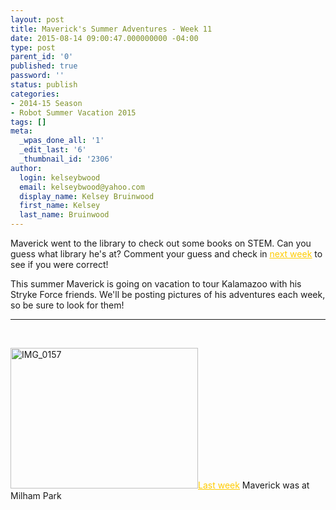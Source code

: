 ```yaml
---
layout: post
title: Maverick's Summer Adventures - Week 11
date: 2015-08-14 09:00:47.000000000 -04:00
type: post
parent_id: '0'
published: true
password: ''
status: publish
categories:
- 2014-15 Season
- Robot Summer Vacation 2015
tags: []
meta:
  _wpas_done_all: '1'
  _edit_last: '6'
  _thumbnail_id: '2306'
author:
  login: kelseybwood
  email: kelseybwood@yahoo.com
  display_name: Kelsey Bruinwood
  first_name: Kelsey
  last_name: Bruinwood
---
```

<p>Maverick went to the library to check out some books on STEM. Can you guess what library he's at? Comment your guess and check in <span style="text-decoration: underline; color: #ffcc00;"><a style="color: #ffcc00; text-decoration: underline;" href="http://strykeforce.org/2015/08/21/mavericks-summer-adventures-week-12/" target="_blank">next week</a></span> to see if you were correct!</p>
<p>This summer Maverick is going on vacation to tour Kalamazoo with his Stryke Force friends. We'll be posting pictures of his adventures each week, so be sure to look for them!</p>
<hr />
<p>&nbsp;</p>
<p><a href="http://strykeforce.org/wp-content/uploads/2015/06/IMG_0157.jpg"><img class=" size-medium wp-image-2274 alignleft" src="{{ site.baseurl }}/assets/images/IMG_0157-300x225.jpg" alt="IMG_0157" width="300" height="225" /></a><span style="text-decoration: underline;"><span style="color: #ffcc00;"><a style="color: #ffcc00; text-decoration: underline;" href="http://strykeforce.org/2015/08/07/mavericks-summer-adventures-week-10/?preview=true&amp;preview_id=2273&amp;preview_nonce=8ac2b82972">Last week</a></span></span> Maverick was at Milham Park</p>
<p>&nbsp;</p>
<p>&nbsp;</p>
<p>&nbsp;</p>
<p>&nbsp;</p>
<p>&nbsp;</p>
<p>&nbsp;</p>
